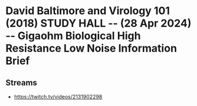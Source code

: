 # David Baltimore and Virology 101 (2018) STUDY HALL -- (28 Apr 2024) -- Gigaohm Biological High Resistance Low Noise Information Brief

## Streams
- https://twitch.tv/videos/2131902298

